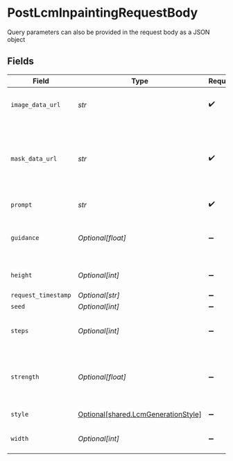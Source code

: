 # PostLcmInpaintingRequestBody

Query parameters can also be provided in the request body as a JSON object


## Fields

| Field                                                                                                                                                                               | Type                                                                                                                                                                                | Required                                                                                                                                                                            | Description                                                                                                                                                                         |
| ----------------------------------------------------------------------------------------------------------------------------------------------------------------------------------- | ----------------------------------------------------------------------------------------------------------------------------------------------------------------------------------- | ----------------------------------------------------------------------------------------------------------------------------------------------------------------------------------- | ----------------------------------------------------------------------------------------------------------------------------------------------------------------------------------- |
| `image_data_url`                                                                                                                                                                    | *str*                                                                                                                                                                               | :heavy_check_mark:                                                                                                                                                                  | Image data used to generate image. In base64 format. Prefix: `data:image/jpeg;base64,`                                                                                              |
| `mask_data_url`                                                                                                                                                                     | *str*                                                                                                                                                                               | :heavy_check_mark:                                                                                                                                                                  | Image data of the mask layer used for inpainting. In base64 format. Prefix: `data:image/jpeg;base64,`. Mask should be white on black where generation is applied to the white area. |
| `prompt`                                                                                                                                                                            | *str*                                                                                                                                                                               | :heavy_check_mark:                                                                                                                                                                  | The prompt used to generate images                                                                                                                                                  |
| `guidance`                                                                                                                                                                          | *Optional[float]*                                                                                                                                                                   | :heavy_minus_sign:                                                                                                                                                                  | How strongly the generation should reflect the prompt. Must be a float between 0.5 and 20.                                                                                          |
| `height`                                                                                                                                                                            | *Optional[int]*                                                                                                                                                                     | :heavy_minus_sign:                                                                                                                                                                  | The output width of the image. Must be 512, 640 or 1024.                                                                                                                            |
| `request_timestamp`                                                                                                                                                                 | *Optional[str]*                                                                                                                                                                     | :heavy_minus_sign:                                                                                                                                                                  | N/A                                                                                                                                                                                 |
| `seed`                                                                                                                                                                              | *Optional[int]*                                                                                                                                                                     | :heavy_minus_sign:                                                                                                                                                                  | N/A                                                                                                                                                                                 |
| `steps`                                                                                                                                                                             | *Optional[int]*                                                                                                                                                                     | :heavy_minus_sign:                                                                                                                                                                  | The number of steps to use for the generation. Must be between 4 and 16.                                                                                                            |
| `strength`                                                                                                                                                                          | *Optional[float]*                                                                                                                                                                   | :heavy_minus_sign:                                                                                                                                                                  | How strongly the generated images should reflect the original image supplied in imageDataUrl. Must be a float between 0.1 and 1.                                                    |
| `style`                                                                                                                                                                             | [Optional[shared.LcmGenerationStyle]](../../models/shared/lcmgenerationstyle.md)                                                                                                    | :heavy_minus_sign:                                                                                                                                                                  | The style to generate LCM images with.                                                                                                                                              |
| `width`                                                                                                                                                                             | *Optional[int]*                                                                                                                                                                     | :heavy_minus_sign:                                                                                                                                                                  | The output width of the image. Must be 512, 640 or 1024.                                                                                                                            |